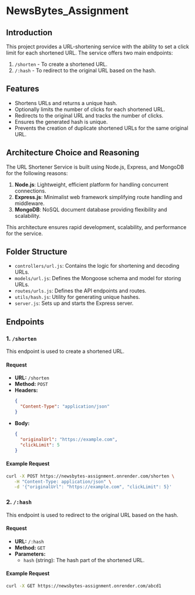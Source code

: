 # NewsBytes_Assignment

## Introduction

This project provides a URL-shortening service with the ability to set a click limit for each shortened URL. The service offers two main endpoints:

1. `/shorten` - To create a shortened URL.
2. `/:hash` - To redirect to the original URL based on the hash.

## Features

- Shortens URLs and returns a unique hash.
- Optionally limits the number of clicks for each shortened URL.
- Redirects to the original URL and tracks the number of clicks.
- Ensures the generated hash is unique.
- Prevents the creation of duplicate shortened URLs for the same original URL.

## Architecture Choice and Reasoning

The URL Shortener Service is built using Node.js, Express, and MongoDB for the following reasons:

1. **Node.js**: Lightweight, efficient platform for handling concurrent connections.
2. **Express.js**: Minimalist web framework simplifying route handling and middleware.
3. **MongoDB**: NoSQL document database providing flexibility and scalability.

This architecture ensures rapid development, scalability, and performance for the service.

## Folder Structure

- `controllers/url.js`: Contains the logic for shortening and decoding URLs.
- `models/url.js`: Defines the Mongoose schema and model for storing URLs.
- `routes/urls.js`: Defines the API endpoints and routes.
- `utils/hash.js`: Utility for generating unique hashes.
- `server.js`: Sets up and starts the Express server.

## Endpoints

### 1. `/shorten`

This endpoint is used to create a shortened URL.

#### Request

- **URL:** `/shorten`
- **Method:** `POST`
- **Headers:** 
  ```json
  {
    "Content-Type": "application/json"
  }
  ```
- **Body:**
  ```json
  {
    "originalUrl": "https://example.com",
    "clickLimit": 5
  }
  ```
#### Example Request
  ```sh
 curl -X POST https://newsbytes-assignment.onrender.com/shorten \
     -H "Content-Type: application/json" \
     -d '{"originalUrl": "https://example.com", "clickLimit": 5}'
 ```
### 2. `/:hash`

This endpoint is used to redirect to the original URL based on the hash.

#### Request

- **URL:** `/:hash`
- **Method:** `GET`
- **Parameters:**
  - `hash` (string): The hash part of the shortened URL.
#### Example Request
  ```sh
curl -X GET https://newsbytes-assignment.onrender.com/abcd1
```
